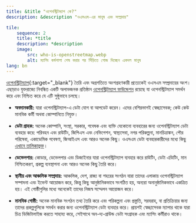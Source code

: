 ```yaml
---
title: &title "ওপেনস্ট্রিটম্যাপ কে?"
description: &description "ওএসএম-এর মানুষ এবং সম্প্রদায়"

tile:
    sequence: 2
    title: *title
    description: *description
    image:
        src: who-is-openstreetmap.webp
        alt: ম্যাপিং কর্মশালা শেষ করার পর সিঁড়িতে পোজ দিচ্ছেন একদল মানুষ
lang: bn
---
```


[ওপেনস্ট্রিটম্যাপ](https://openstreetmap.org){:target="_blank"} তৈরি এবং অগ্রগতিতে অংশগ্রহণকারী প্রত্যেকেই ওএসএম সম্প্রদায়ের অংশ। এছাড়াও যুক্তরাজ্যে নিবন্ধিত একটি অলাভজনক প্রতিষ্ঠান
[ওপেনস্ট্রিটম্যাপ ফাউন্ডেশন](/about-osm-community/osm-foundation.md) রয়েছে যা ওপেনস্ট্রিটম্যাপ সমর্থন করে এবং নিশ্চিত করে যে এটি সুষ্ঠুভাবে চলছে।

* **অবদানকারী:** যারা ওপেনস্ট্রিটম্যাপ-এ ডেটা যোগ বা আপডেট করেন। এদের বেশিরভাগই স্বেচ্ছাসেবক; কেউ কেউ মানবিক কর্মী অথবা কোম্পানিতে নিযুক্ত।

* **ডেটা গ্রাহক:** অনেক কোম্পানি, সংস্থা, সরকার, গবেষক এবং ব্যক্তি যেকোনো ব্যবহারের জন্য ওপেনস্ট্রিটম্যাপ ডেটা ব্যবহার করে: পরিবহন এবং রাউটিং, জিপিএস এবং নেভিগেশন, স্বাস্থ্যসেবা, নগর পরিকল্পনা, মানচিত্রাঙ্কন, পৌর পরিষেবা, একাডেমিক গবেষণা, জিআইএস এবং আরও অনেক কিছু। ওএসএম ডেটা ব্যবহারকারীদের মধ্যে কিছু
[এখানে তালিকাভুক্ত](/about-osm-community/consumers.md)।

* **ডেভেলপার:** কোডার, ডেভেলপার এবং ডিজাইনার যারা ওপেনস্ট্রিটম্যাপ ব্যবহার করে রাউটিং, ডেটা এডিটিং, মান নিশ্চিতকরণ, প্রকল্প ব্যবস্থাপনা এবং আরও অনেক কিছু তৈরি করে।

* **স্থানীয় এবং আঞ্চলিক সম্প্রদায়:** আঞ্চলিক, দেশ, রাজ্য বা শহরের সংগঠন যারা তাদের এলাকায় ওপেনস্ট্রিটম্যাপ সম্পাদনা এবং ইভেন্ট আয়োজন করে, কিন্তু কিছু আনুষ্ঠানিকভাবে সংগঠিত হয়, অন্যরা অনানুষ্ঠানিকভাবে একত্রিত হয়। এই গোষ্ঠীগুলির মধ্যে অনেকেই তাদের নিজস্ব সম্মেলন আয়োজন করে।

* **মানবিক গোষ্ঠী:** অনেক মানবিক সংগঠন তথ্য তৈরি করে এবং পরিকল্পনা এবং প্রস্তুতি, সরবরাহ, বা প্রতিক্রিয়ার জন্য তাদের প্রকল্পগুলিকে সমর্থন করার জন্য ওপেনস্ট্রিটম্যাপ ডেটা ব্যবহার করে। প্রায়শই স্বেচ্ছাসেবক ম্যাপার থাকে যারা চিত্র ডিজিটালাইজ করতে সাহায্য করে, সেইসাথে অন-দ্য-গ্রাউন্ড ডেটা সংগ্রাহক এবং ম্যাপিং কর্মীরাও থাকে।
